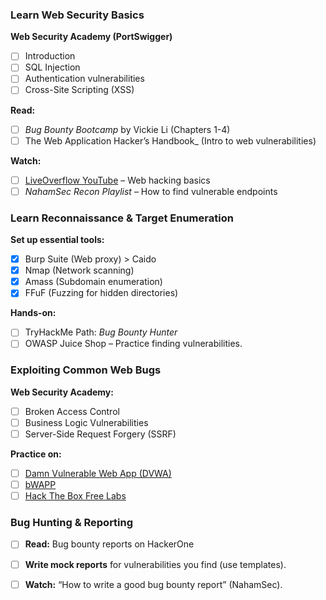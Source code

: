 ### Learn Web Security Basics

**Web Security Academy (PortSwigger)**
- [ ] Introduction
- [ ] SQL Injection
- [ ] Authentication vulnerabilities
- [ ] Cross-Site Scripting (XSS)

**Read:**
- [ ] _Bug Bounty Bootcamp_ by Vickie Li (Chapters 1-4)
- [ ] The Web Application Hacker’s Handbook_ (Intro to web vulnerabilities)

**Watch:**
- [ ]  [LiveOverflow YouTube](https://www.youtube.com/c/LiveOverflow) – Web hacking basics
- [ ] _NahamSec Recon Playlist_ – How to find vulnerable endpoints

### Learn Reconnaissance & Target Enumeration

**Set up essential tools:**
- [x] Burp Suite (Web proxy) > Caido
- [x] Nmap (Network scanning)
- [x] Amass (Subdomain enumeration)
- [x] FFuF (Fuzzing for hidden directories)

**Hands-on:**
- [ ] TryHackMe Path: _Bug Bounty Hunter_
- [ ] OWASP Juice Shop – Practice finding vulnerabilities.

### Exploiting Common Web Bugs

**Web Security Academy:**
- [ ] Broken Access Control
- [ ] Business Logic Vulnerabilities
- [ ] Server-Side Request Forgery (SSRF)

**Practice on:**
- [ ] [Damn Vulnerable Web App (DVWA)](http://dvwa.co.uk/)
- [ ] [bWAPP](http://www.itsecgames.com/)
- [ ] [Hack The Box Free Labs](https://www.hackthebox.com/)

### Bug Hunting & Reporting

- [ ] **Read:** Bug bounty reports on HackerOne
- [ ] **Write mock reports** for vulnerabilities you find (use templates).
- [ ]  **Watch:** “How to write a good bug bounty report” (NahamSec).

